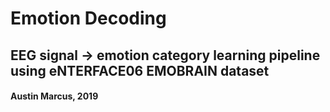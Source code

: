 # Emotion Decoding

## EEG signal -> emotion category learning pipeline using eNTERFACE06 EMOBRAIN dataset

#### Austin Marcus, 2019
